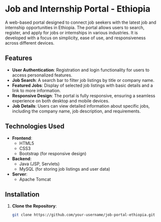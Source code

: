# Job and Internship Portal - Ethiopia

A web-based portal designed to connect job seekers with the latest job and internship opportunities in Ethiopia. The portal allows users to search, register, and apply for jobs or internships in various industries. It is developed with a focus on simplicity, ease of use, and responsiveness across different devices.

## Features

- **User Authentication**: Registration and login functionality for users to access personalized features.
- **Job Search**: A search bar to filter job listings by title or company name.
- **Featured Jobs**: Display of selected job listings with basic details and a link to more information.
- **Responsive Design**: The portal is fully responsive, ensuring a seamless experience on both desktop and mobile devices.
- **Job Details**: Users can view detailed information about specific jobs, including the company name, job description, and requirements.

## Technologies Used

- **Frontend**:
  - HTML5
  - CSS3
  - Bootstrap (for responsive design)
- **Backend**:
  - Java (JSP, Servlets)
  - MySQL (for storing job listings and user data)
- **Server**:
  - Apache Tomcat

## Installation

1. **Clone the Repository**:

   ```bash
   git clone https://github.com/your-username/job-portal-ethiopia.git
